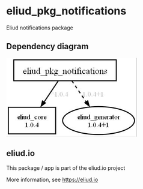 # eliud_pkg_notifications

Eliud notifications package

## Dependency diagram

![Dependency diagram](depends.jpg)

## eliud.io

This package / app is part of the eliud.io project

More information, see https://eliud.io

